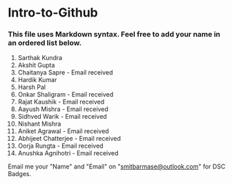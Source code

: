 # Intro-to-Github

### This file uses Markdown syntax. Feel free to add your name in an ordered list below.

1. Sarthak Kundra
2. Akshit Gupta
3. Chaitanya Sapre - Email received
4. Hardik Kumar
5. Harsh Pal
6. Onkar Shaligram - Email received
7. Rajat Kaushik - Email received
8. Aayush Mishra - Email received
9. Sidhved Warik - Email received
10. Nishant Mishra
11. Aniket Agrawal - Email received
12. Abhijeet Chatterjee - Email received
13. Oorja Rungta - Email received
14. Anushka Agnihotri - Email received

Email me your "Name" and "Email" on "smitbarmase@outlook.com" for DSC Badges.
